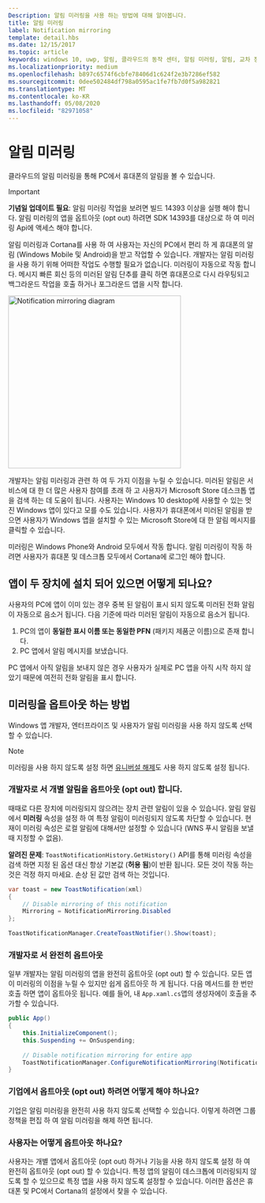 ```yaml
---
Description: 알림 미러링을 사용 하는 방법에 대해 알아봅니다.
title: 알림 미러링
label: Notification mirroring
template: detail.hbs
ms.date: 12/15/2017
ms.topic: article
keywords: windows 10, uwp, 알림, 클라우드의 동작 센터, 알림 미러링, 알림, 교차 장치
ms.localizationpriority: medium
ms.openlocfilehash: b897c6574f6cbfe78406d1c624f2e3b7286ef582
ms.sourcegitcommit: 0dee502484df798a0595ac1fe7fb7d0f5a982821
ms.translationtype: MT
ms.contentlocale: ko-KR
ms.lasthandoff: 05/08/2020
ms.locfileid: "82971058"
---
```

# <a name="notification-mirroring"></a>알림 미러링

클라우드의 알림 미러링을 통해 PC에서 휴대폰의 알림을 볼 수 있습니다.

> [!IMPORTANT]
> **기념일 업데이트 필요**: 알림 미러링 작업을 보려면 빌드 14393 이상을 실행 해야 합니다. 알림 미러링의 앱을 옵트아웃 (opt out) 하려면 SDK 14393를 대상으로 하 여 미러링 Api에 액세스 해야 합니다.

알림 미러링과 Cortana를 사용 하 여 사용자는 자신의 PC에서 편리 하 게 휴대폰의 알림 (Windows Mobile 및 Android)을 받고 작업할 수 있습니다. 개발자는 알림 미러링을 사용 하기 위해 어떠한 작업도 수행할 필요가 없습니다. 미러링이 자동으로 작동 합니다. 메시지 빠른 회신 등의 미러된 알림 단추를 클릭 하면 휴대폰으로 다시 라우팅되고 백그라운드 작업을 호출 하거나 포그라운드 앱을 시작 합니다.

<img alt="Notification mirroring diagram" src="images/toast-mirroring.gif" width="350"/>

개발자는 알림 미러링과 관련 하 여 두 가지 이점을 누릴 수 있습니다. 미러된 알림은 서비스에 대 한 더 많은 사용자 참여를 초래 하 고 사용자가 Microsoft Store 데스크톱 앱을 검색 하는 데 도움이 됩니다. 사용자는 Windows 10 desktop에 사용할 수 있는 멋진 Windows 앱이 있다고 모를 수도 있습니다. 사용자가 휴대폰에서 미러된 알림을 받으면 사용자가 Windows 앱을 설치할 수 있는 Microsoft Store에 대 한 알림 메시지를 클릭할 수 있습니다.

미러링은 Windows Phone와 Android 모두에서 작동 합니다. 알림 미러링이 작동 하려면 사용자가 휴대폰 및 데스크톱 모두에서 Cortana에 로그인 해야 합니다.


## <a name="what-if-the-app-is-installed-on-both-devices"></a>앱이 두 장치에 설치 되어 있으면 어떻게 되나요?

사용자의 PC에 앱이 이미 있는 경우 중복 된 알림이 표시 되지 않도록 미러된 전화 알림이 자동으로 음소거 됩니다. 다음 기준에 따라 미러된 알림이 자동으로 음소거 됩니다.

1. PC의 앱이 **동일한 표시 이름 또는 동일한 PFN** (패키지 제품군 이름)으로 존재 합니다.
2. PC 앱에서 알림 메시지를 보냈습니다.

PC 앱에서 아직 알림을 보내지 않은 경우 사용자가 실제로 PC 앱을 아직 시작 하지 않았기 때문에 여전히 전화 알림을 표시 합니다.


## <a name="how-to-opt-out-of-mirroring"></a>미러링을 옵트아웃 하는 방법

Windows 앱 개발자, 엔터프라이즈 및 사용자가 알림 미러링을 사용 하지 않도록 선택할 수 있습니다.

> [!NOTE]
> 미러링을 사용 하지 않도록 설정 하면 [유니버설 해제](universal-dismiss.md)도 사용 하지 않도록 설정 됩니다.


### <a name="as-a-developer-opt-out-an-individual-notification"></a>개발자로 서 개별 알림을 옵트아웃 (opt out) 합니다.

때때로 다른 장치에 미러링되지 않으려는 장치 관련 알림이 있을 수 있습니다. 알림 알림에서 **미러링** 속성을 설정 하 여 특정 알림이 미러링되지 않도록 차단할 수 있습니다. 현재이 미러링 속성은 로컬 알림에 대해서만 설정할 수 있습니다 (WNS 푸시 알림을 보낼 때 지정할 수 없음).

**알려진 문제**: `ToastNotificationHistory.GetHistory()` API를 통해 미러링 속성을 검색 하면 지정 된 옵션 대신 항상 기본값 (**허용 됨**)이 반환 됩니다. 모든 것이 작동 하는 것은 걱정 하지 마세요. 손상 된 값만 검색 하는 것입니다.

```csharp
var toast = new ToastNotification(xml)
{
    // Disable mirroring of this notification
    Mirroring = NotificationMirroring.Disabled
};
  
ToastNotificationManager.CreateToastNotifier().Show(toast);
```


### <a name="as-a-developer-opt-out-completely"></a>개발자로 서 완전히 옵트아웃

일부 개발자는 알림 미러링의 앱을 완전히 옵트아웃 (opt out) 할 수 있습니다. 모든 앱이 미러링의 이점을 누릴 수 있지만 쉽게 옵트아웃 하 게 됩니다. 다음 메서드를 한 번만 호출 하면 앱이 옵트아웃 됩니다. 예를 들어, 내 `App.xaml.cs`앱의 생성자에이 호출을 추가할 수 있습니다.

```csharp
public App()
{
    this.InitializeComponent();
    this.Suspending += OnSuspending;
 
    // Disable notification mirroring for entire app
    ToastNotificationManager.ConfigureNotificationMirroring(NotificationMirroring.Disabled);
}
```


### <a name="as-an-enterprise-how-do-i-opt-out"></a>기업에서 옵트아웃 (opt out) 하려면 어떻게 해야 하나요?

기업은 알림 미러링을 완전히 사용 하지 않도록 선택할 수 있습니다. 이렇게 하려면 그룹 정책을 편집 하 여 알림 미러링을 해제 하면 됩니다.


### <a name="as-a-user-how-do-i-opt-out"></a>사용자는 어떻게 옵트아웃 하나요?

사용자는 개별 앱에서 옵트아웃 (opt out) 하거나 기능을 사용 하지 않도록 설정 하 여 완전히 옵트아웃 (opt out) 할 수 있습니다. 특정 앱의 알림이 데스크톱에 미러링되지 않도록 할 수 있으므로 특정 앱을 사용 하지 않도록 설정할 수 있습니다. 이러한 옵션은 휴대폰 및 PC에서 Cortana의 설정에서 찾을 수 있습니다.
